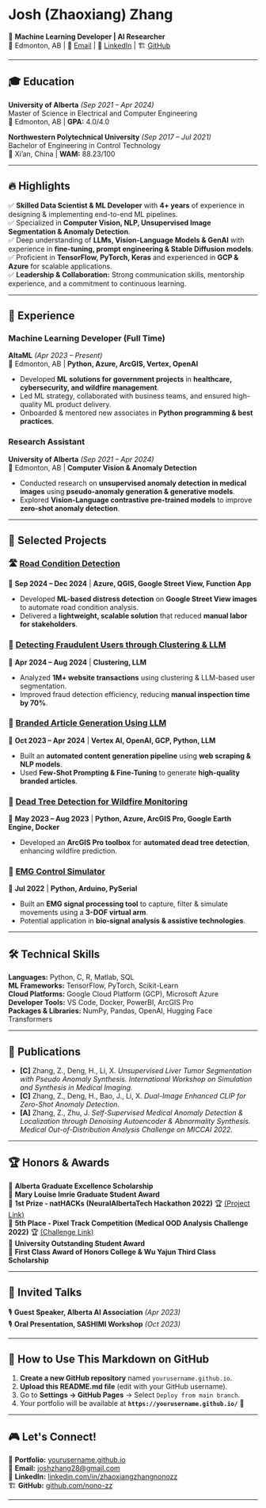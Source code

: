# Josh (Zhaoxiang) Zhang  
🚀 **Machine Learning Developer | AI Researcher**  
📍 Edmonton, AB | 📧 [Email](mailto:joshzhang28@gmail.com) | 🔗 [LinkedIn](https://www.linkedin.com/in/zhaoxiangzhangnonozz) | 🏗️ [GitHub](https://github.com/nono-zz)  

---

## 🎓 Education  
**University of Alberta** *(Sep 2021 – Apr 2024)*  
Master of Science in Electrical and Computer Engineering  
📍 Edmonton, AB | **GPA:** 4.0/4.0  

**Northwestern Polytechnical University** *(Sep 2017 – Jul 2021)*  
Bachelor of Engineering in Control Technology  
📍 Xi’an, China | **WAM:** 88.23/100  

---

## 🔥 Highlights  
✅ **Skilled Data Scientist & ML Developer** with **4+ years** of experience in designing & implementing end-to-end ML pipelines.  
✅ Specialized in **Computer Vision, NLP, Unsupervised Image Segmentation & Anomaly Detection**.  
✅ Deep understanding of **LLMs, Vision-Language Models & GenAI** with experience in **fine-tuning, prompt engineering & Stable Diffusion models**.  
✅ Proficient in **TensorFlow, PyTorch, Keras** and experienced in **GCP & Azure** for scalable applications.  
✅ **Leadership & Collaboration:** Strong communication skills, mentorship experience, and a commitment to continuous learning.  

---

## 💼 Experience  

### **Machine Learning Developer (Full Time)**  
**AltaML** *(Apr 2023 – Present)*  
📍 Edmonton, AB | **Python, Azure, ArcGIS, Vertex, OpenAI**  
- Developed **ML solutions for government projects** in **healthcare, cybersecurity, and wildfire management**.  
- Led ML strategy, collaborated with business teams, and ensured high-quality ML product delivery.  
- Onboarded & mentored new associates in **Python programming & best practices**.  

### **Research Assistant**  
**University of Alberta** *(Sep 2021 – Apr 2024)*  
📍 Edmonton, AB | **Computer Vision & Anomaly Detection**  
- Conducted research on **unsupervised anomaly detection in medical images** using **pseudo-anomaly generation & generative models**.  
- Explored **Vision-Language contrastive pre-trained models** to improve **zero-shot anomaly detection**.  

---

## 🚀 Selected Projects  

### 🛣️ **[Road Condition Detection](https://github.com/yourusername/road-detection)**  
📅 **Sep 2024 – Dec 2024** | **Azure, QGIS, Google Street View, Function App**  
- Developed **ML-based distress detection** on **Google Street View images** to automate road condition analysis.  
- Delivered a **lightweight, scalable solution** that reduced **manual labor for stakeholders**.  

### 🔎 **[Detecting Fraudulent Users through Clustering & LLM](https://github.com/yourusername/fraud-detection)**  
📅 **Apr 2024 – Aug 2024** | **Clustering, LLM**  
- Analyzed **1M+ website transactions** using clustering & LLM-based user segmentation.  
- Improved fraud detection efficiency, reducing **manual inspection time by 70%**.  

### 📝 **[Branded Article Generation Using LLM](https://github.com/yourusername/article-generation)**  
📅 **Oct 2023 – Apr 2024** | **Vertex AI, OpenAI, GCP, Python, LLM**  
- Built an **automated content generation pipeline** using **web scraping & NLP models**.  
- Used **Few-Shot Prompting & Fine-Tuning** to generate **high-quality branded articles**.  

### 🌲 **[Dead Tree Detection for Wildfire Monitoring](https://github.com/yourusername/dead-tree-detection)**  
📅 **May 2023 – Aug 2023** | **Python, Azure, ArcGIS Pro, Google Earth Engine, Docker**  
- Developed an **ArcGIS Pro toolbox** for **automated dead tree detection**, enhancing wildfire prediction.  

### 💪 **[EMG Control Simulator](https://github.com/yourusername/emg-simulator)**  
📅 **Jul 2022** | **Python, Arduino, PySerial**  
- Built an **EMG signal processing tool** to capture, filter & simulate movements using a **3-DOF virtual arm**.  
- Potential application in **bio-signal analysis & assistive technologies**.  

---

## 🛠️ Technical Skills  
**Languages:** Python, C, R, Matlab, SQL  
**ML Frameworks:** TensorFlow, PyTorch, Scikit-Learn  
**Cloud Platforms:** Google Cloud Platform (GCP), Microsoft Azure  
**Developer Tools:** VS Code, Docker, PowerBI, ArcGIS Pro  
**Packages & Libraries:** NumPy, Pandas, OpenAI, Hugging Face Transformers  

---

## 📄 Publications  

- **[C]** Zhang, Z., Deng, H., Li, X. *Unsupervised Liver Tumor Segmentation with Pseudo Anomaly Synthesis.* *International Workshop on Simulation and Synthesis in Medical Imaging.*  
- **[C]** Zhang, Z., Deng, H., Bao, J., Li, X. *Dual-Image Enhanced CLIP for Zero-Shot Anomaly Detection.*  
- **[A]** Zhang, Z., Zhu, J. *Self-Supervised Medical Anomaly Detection & Localization through Denoising Autoencoder & Abnormality Synthesis.* *Medical Out-of-Distribution Analysis Challenge on MICCAI 2022.*  

---

## 🏆 Honors & Awards  

🏅 **Alberta Graduate Excellence Scholarship**  
🏅 **Mary Louise Imrie Graduate Student Award**  
🥇 **1st Prize - natHACKs (NeuralAlbertaTech Hackathon 2022)** 🏆 [(Project Link)](https://nathacks22.devpost.com/project-gallery)  
🏅 **5th Place - Pixel Track Competition (Medical OOD Analysis Challenge 2022)** 🏆 [(Challenge Link)](http://medicalood.dkfz.de/web/)  
🏅 **University Outstanding Student Award**  
🏅 **First Class Award of Honors College & Wu Yajun Third Class Scholarship**  

---

## 🎤 Invited Talks  

🎙 **Guest Speaker, Alberta AI Association** *(Apr 2023)*  
🎙 **Oral Presentation, SASHIMI Workshop** *(Oct 2023)*  

---

## 📌 How to Use This Markdown on GitHub  

1. **Create a new GitHub repository** named `yourusername.github.io`.  
2. **Upload this README.md file** (edit with your GitHub username).  
3. Go to **Settings → GitHub Pages** → Select `Deploy from main branch`.  
4. Your portfolio will be available at **`https://yourusername.github.io/`** 🚀  

---

## 🎮 Let's Connect!  

💼 **Portfolio:** [yourusername.github.io](https://yourusername.github.io/)  
📧 **Email:** [joshzhang28@gmail.com](mailto:joshzhang28@gmail.com)  
🔗 **LinkedIn:** [linkedin.com/in/zhaoxiangzhangnonozz](https://www.linkedin.com/in/zhaoxiangzhangnonozz)  
🏗️ **GitHub:** [github.com/nono-zz](https://github.com/nono-zz)  

---
